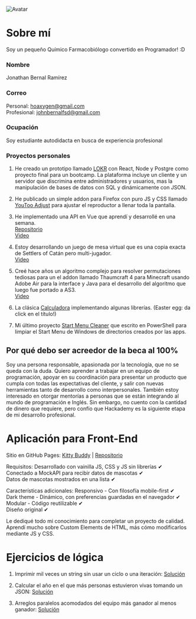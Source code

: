 <!-- cSpell:disable -->
![Avatar](https://avatars.githubusercontent.com/u/12903889?s=400&u=8631366f07ca08d82c3d79ad2deb2bb69026a264&v=4)

# Sobre mí

Soy un pequeño Químico Farmacobiólogo convertido en Programador! :D  

### Nombre

Jonathan Bernal Ramírez  

### Correo

Personal: hoaxygen@gmail.com  
Profesional: johnbernalfsd@gmail.com  

### Ocupación

Soy estudiante autodidacta en busca de experiencia profesional

### Proyectos personales

1. He creado un prototipo llamado [LOKR](https://docs.google.com/presentation/d/141uqMzy3afYyDXLmAmimTO6il2oQ2oS5FENQ3jkDR4Y/edit?usp=sharing) con React, Node y Postgre como proyecto final para un bootcamp. La plataforma incluye un cliente y un servidor que discrimina entre administradores y usuarios, mas la manipulación de bases de datos con SQL y dinámicamente con JSON.

2. He publicado un simple addon para Firefox con puro JS y CSS llamado [YouToo Adjust](https://addons.mozilla.org/en-US/firefox/addon/youtooadjust) para ajustar el reproductor a llenar toda la pantalla.

3. He implementado una API en Vue que aprendí y desarrollé en una semana.  
[Repositorio](https://github.com/DigitalNaut/TriviaApp)  
[Video](https://drive.google.com/file/d/1aefGEMziQHYkVGmO0udWS7YzuK6h2TvR/view?usp=sharing )  

4. Estoy desarrollando un juego de mesa virtual que es una copia exacta de Settlers of Catán pero multi-jugador.  
[Video](https://docs.google.com/presentation/d/1gGU4rr4qXgbWUtumGZFlVfccnNzGHzQppkEjnXAXNnI/edit?usp=sharing)

5. Creé hace años un algoritmo complejo para resolver permutaciones tediosas para un el addon llamado Thaumcraft 4 para Minecraft usando Adobe Air para la interface y Java para el desarrollo del algoritmo que luego fue portado a AS3.  
[Video](https://drive.google.com/file/d/1iTsqWKTGLEXgDIY6gH8ICkUPFSBZ773o/view?usp=sharing)

6. La clásica [Calculadora](https://jsfiddle.net/digitalnaut/sgzk5L9p/) implementando algunas librerías. (Easter egg: da click en el título!)  

7. Mi último proyecto [Start Menu Cleaner](https://github.com/DigitalNaut/Start-Menu-Cleaner) que escrito en PowerShell para limpiar el Start Menu de Windows de directorios creados por las apps.

## Por qué debo ser acreedor de la beca al 100%

Soy una persona responsable, apasionada por la tecnología, que no se queda con la duda. Quiero aprender a trabajar en un equipo de programación, apoyar en su coordinación para presentar un producto que cumpla con todas las expectativas del cliente, y salir con nuevas herramientas tanto de desarrollo como interpersonales. También estoy interesado en otorgar mentorías a personas que se están integrando al mundo de programación e Inglés. Sin embargo, no cuento con la cantidad de dinero que requiere, pero confío que Hackademy es la siguiente etapa de mi desarrollo profesional.

# Aplicación para Front-End

Sitio en GitHub Pages: [Kitty Buddy](https://digitalnaut.github.io/kitty-buddy/) | [Repositorio](https://github.com/DigitalNaut/kitty-buddy)

Requisitos:
Desarrollado con vainilla JS, CSS y JS sin librerías ✔  
Conectado a MockAPI para recibir datos de mascotas ✔  
Datos de mascotas mostrados en una lista ✔  

Características adicionales:
Responsivo - Con filosofía mobile-first ✔  
Dark theme - Dinámico, con preferencias guardadas en el navegador ✔  
Modular - Código reutilizable ✔  
Diseño original ✔  

Le dediqué todo mi conocimiento para completar un proyecto de calidad.
Aprendí mucho sobre Custom Elements de HTML, más cómo modificarlos mediante JS y CSS.

# Ejercicios de lógica

1. Imprimir mil veces un string sin usar un ciclo o una iteración: [Solución](https://codepen.io/HexDex/pen/PompyaN?editors=0011)

2. Calcular el año en el que más personas estuvieron vivas tomando un JSON: [Solución](https://codepen.io/HexDex/pen/JjNWRBL?editors=0011)

3. Arreglos paralelos acomodados del equipo más ganador al menos ganador: [Solución](https://codepen.io/HexDex/pen/WNjpYNd?editors=0011)

